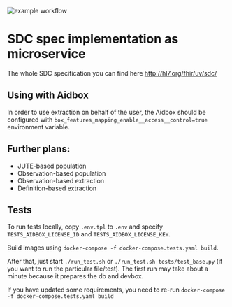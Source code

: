 ![example workflow](https://github.com/beda-software/fhir-sdc/actions/workflows/github-actions.yml/badge.svg)
# SDC spec implementation as microservice

The whole SDC specification you can find here http://hl7.org/fhir/uv/sdc/

## Using with Aidbox

In order to use extraction on behalf of the user, the Aidbox should be configured with `box_features_mapping_enable__access__control=true` environment variable.


## Further plans:
- JUTE-based population
- Observation-based population
- Observation-based extraction
- Definition-based extraction


## Tests
To run tests locally, copy `.env.tpl` to `.env` and specify `TESTS_AIDBOX_LICENSE_ID` and `TESTS_AIDBOX_LICENSE_KEY`.  


Build images using `docker-compose -f docker-compose.tests.yaml build`.


After that, just start `./run_test.sh` or `./run_test.sh tests/test_base.py` (if you want to run the particular file/test).
The first run may take about a minute because it prepares the db and devbox.


If you have updated some requirements, you need to re-run `docker-compose -f docker-compose.tests.yaml build`

